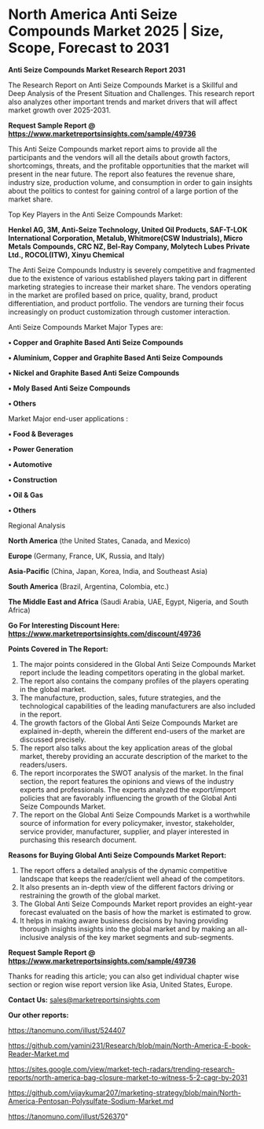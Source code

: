 # North America Anti Seize Compounds Market 2025 | Size, Scope, Forecast to 2031

<strong>Anti Seize Compounds Market Research Report 2031</strong>

The Research Report on Anti Seize Compounds Market is a Skillful and Deep Analysis of the Present Situation and Challenges. This research report also analyzes other important trends and market drivers that will affect market growth over 2025-2031.

<strong>Request Sample Report @ <a href=https://www.marketreportsinsights.com/sample/49736>https://www.marketreportsinsights.com/sample/49736</a></strong>

This Anti Seize Compounds market report aims to provide all the participants and the vendors will all the details about growth factors, shortcomings, threats, and the profitable opportunities that the market will present in the near future. The report also features the revenue share, industry size, production volume, and consumption in order to gain insights about the politics to contest for gaining control of a large portion of the market share.

Top Key Players in the Anti Seize Compounds Market:

<strong>Henkel AG, 3M, Anti-Seize Technology, United Oil Products, SAF-T-LOK International Corporation, Metalub, Whitmore(CSW Industrials), Micro Metals Compounds, CRC NZ, Bel-Ray Company, Molytech Lubes Private Ltd., ROCOL(ITW), Xinyu Chemical</strong>

The Anti Seize Compounds Industry is severely competitive and fragmented due to the existence of various established players taking part in different marketing strategies to increase their market share. The vendors operating in the market are profiled based on price, quality, brand, product differentiation, and product portfolio. The vendors are turning their focus increasingly on product customization through customer interaction.

Anti Seize Compounds Market Major Types are:

<strong>•  Copper and Graphite Based Anti Seize Compounds

•  Aluminium, Copper and Graphite Based Anti Seize Compounds

•  Nickel and Graphite Based Anti Seize Compounds

•  Moly Based Anti Seize Compounds

•  Others</strong>

Market Major end-user applications :

<strong>•  Food & Beverages

•  Power Generation

•  Automotive

•  Construction

•  Oil & Gas

•  Others</strong>

Regional Analysis

</u><strong><b>North America</b></strong> (the United States, Canada, and Mexico)

<strong><b>Europe </b></strong>(Germany, France, UK, Russia, and Italy)

<strong><b>Asia-Pacific</b></strong> (China, Japan, Korea, India, and Southeast Asia)

<strong><b>South America</b></strong> (Brazil, Argentina, Colombia, etc.)

<strong><b>The Middle East and Africa</b></strong> (Saudi Arabia, UAE, Egypt, Nigeria, and South Africa)

<strong>Go For Interesting Discount Here: <a href=https://www.marketreportsinsights.com/discount/49736>https://www.marketreportsinsights.com/discount/49736</a></strong>

<strong>Points Covered in The Report:</strong>
<ol>
  <li>The major points considered in the Global Anti Seize Compounds Market report include the leading competitors operating in the global market.</li>
  <li>The report also contains the company profiles of the players operating in the global market.</li>
  <li>The manufacture, production, sales, future strategies, and the technological capabilities of the leading manufacturers are also included in the report.</li>
  <li>The growth factors of the Global Anti Seize Compounds Market are explained in-depth, wherein the different end-users of the market are discussed precisely.</li>
  <li>The report also talks about the key application areas of the global market, thereby providing an accurate description of the market to the readers/users.</li>
  <li>The report incorporates the SWOT analysis of the market. In the final section, the report features the opinions and views of the industry experts and professionals. The experts analyzed the export/import policies that are favorably influencing the growth of the Global Anti Seize Compounds Market.</li>
  <li>The report on the Global Anti Seize Compounds Market is a worthwhile source of information for every policymaker, investor, stakeholder, service provider, manufacturer, supplier, and player interested in purchasing this research document.</li>
</ol>
<strong>Reasons for Buying Global Anti Seize Compounds Market Report:</strong>

<ol>
  <li>The report offers a detailed analysis of the dynamic competitive landscape that keeps the reader/client well ahead of the competitors.</li>
  <li>It also presents an in-depth view of the different factors driving or restraining the growth of the global market.</li>
  <li>The Global Anti Seize Compounds Market report provides an eight-year forecast evaluated on the basis of how the market is estimated to grow.</li>
  <li>It helps in making aware business decisions by having providing thorough insights insights into the global market and by making an all-inclusive analysis of the key market segments and sub-segments.</li>
</ol>
<strong>Request Sample Report @ <a href=https://www.marketreportsinsights.com/sample/49736>https://www.marketreportsinsights.com/sample/49736</a></strong>


Thanks for reading this article; you can also get individual chapter wise section or region wise report version like Asia, United States, Europe.

<strong>Contact Us:</strong>
sales@marketreportsinsights.com

<strong>Our other reports:</strong>

<a href=https://tanomuno.com/illust/524407>https://tanomuno.com/illust/524407</a>

<a href=https://github.com/yamini231/Research/blob/main/North-America-E-book-Reader-Market.md>https://github.com/yamini231/Research/blob/main/North-America-E-book-Reader-Market.md</a>

<a href=https://sites.google.com/view/market-tech-radars/trending-research-reports/north-america-bag-closure-market-to-witness-5-2-cagr-by-2031>https://sites.google.com/view/market-tech-radars/trending-research-reports/north-america-bag-closure-market-to-witness-5-2-cagr-by-2031</a>

<a href=https://github.com/vijaykumar207/marketing-strategy/blob/main/North-America-Pentosan-Polysulfate-Sodium-Market.md>https://github.com/vijaykumar207/marketing-strategy/blob/main/North-America-Pentosan-Polysulfate-Sodium-Market.md</a>

<a href=https://tanomuno.com/illust/526370>https://tanomuno.com/illust/526370</a>"
